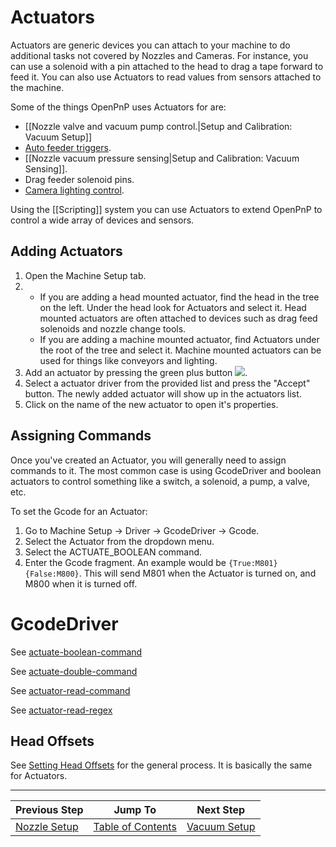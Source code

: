 # Actuators
Actuators are generic devices you can attach to your machine to do additional tasks not covered by Nozzles and Cameras. For instance, you can use a solenoid with a pin attached to the head to drag a tape forward to feed it. You can also use Actuators to read values from sensors attached to the machine.

Some of the things OpenPnP uses Actuators for are:

* [[Nozzle valve and vacuum pump control.|Setup and Calibration: Vacuum Setup]]
* [Auto feeder triggers](https://github.com/openpnp/openpnp/wiki/ReferenceAutoFeeder).
* [[Nozzle vacuum pressure sensing|Setup and Calibration: Vacuum Sensing]].
* Drag feeder solenoid pins.
* [Camera lighting control](https://github.com/openpnp/openpnp/wiki/Camera-Lighting-Control).

Using the [[Scripting]] system you can use Actuators to extend OpenPnP to control a wide array of devices and sensors.

## Adding Actuators
1. Open the Machine Setup tab.
2. 
    * If you are adding a head mounted actuator, find the head in the tree on the left. Under the head look for Actuators and select it. Head mounted actuators are often attached to devices such as drag feed solenoids and nozzle change tools.
    * If you are adding a machine mounted actuator, find Actuators under the root of the tree and select it. Machine mounted actuators can be used for things like conveyors and lighting.
3. Add an actuator by pressing the green plus button ![](https://rawgit.com/openpnp/openpnp/develop/src/main/resources/icons/general-add.svg).  
2. Select a actuator driver from the provided list and press the "Accept" button. The newly added actuator will show up in the actuators list.
3. Click on the name of the new actuator to open it's properties.

## Assigning Commands

Once you've created an Actuator, you will generally need to assign commands to it. The most common case is using GcodeDriver and boolean actuators to control something like a switch, a solenoid, a pump, a valve, etc. 

To set the Gcode for an Actuator:
1. Go to Machine Setup -> Driver -> GcodeDriver -> Gcode. 
2. Select the Actuator from the dropdown menu.
3. Select the ACTUATE_BOOLEAN command.
4. Enter the Gcode fragment. An example would be `{True:M801}{False:M800}`. This will send M801 when the Actuator is turned on, and M800 when it is turned off.

# GcodeDriver

See [actuate-boolean-command](https://github.com/openpnp/openpnp/wiki/GcodeDriver%3A-Command-Reference#actuate_boolean_command)

See [actuate-double-command](https://github.com/openpnp/openpnp/wiki/GcodeDriver%3A-Command-Reference#actuate_double_command)

See [actuator-read-command](https://github.com/openpnp/openpnp/wiki/GcodeDriver%3A-Command-Reference#actuator_read_command)

See [actuator-read-regex](https://github.com/openpnp/openpnp/wiki/GcodeDriver#actuator_read_regex)

## Head Offsets
See [Setting Head Offsets](https://github.com/openpnp/openpnp/wiki/Setup-and-Calibration%3A-Nozzle-Setup#head-offsets) for the general process. It is basically the same for Actuators.

***

| Previous Step                 | Jump To                 | Next Step                                   |
| ----------------------------- | ----------------------- | ------------------------------------------- |
| [Nozzle Setup](https://github.com/openpnp/openpnp/wiki/Setup-and-Calibration%3A-Nozzle-Setup)  | [Table of Contents](https://github.com/openpnp/openpnp/wiki/Setup-and-Calibration) | [Vacuum Setup](https://github.com/openpnp/openpnp/wiki/Setup-and-Calibration%3A-Vacuum-Setup) |